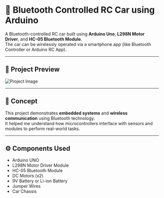 # 🚗 Bluetooth Controlled RC Car using Arduino

A Bluetooth-controlled RC car built using **Arduino Uno**, **L298N Motor Driver**, and **HC-05 Bluetooth Module**.  
The car can be wirelessly operated via a smartphone app (like Bluetooth Controller or Arduino RC App).

---

## 📸 Project Preview
![Project Image](Project.jpg)

---

## 🧠 Concept
This project demonstrates **embedded systems** and **wireless communication** using Bluetooth technology.  
It helped me understand how microcontrollers interface with sensors and modules to perform real-world tasks.

---

## ⚙️ Components Used
- Arduino UNO  
- L298N Motor Driver Module  
- HC-05 Bluetooth Module  
- DC Motors (x2)  
- 9V Battery or Li-ion Battery  
- Jumper Wires  
- Car Chassis
